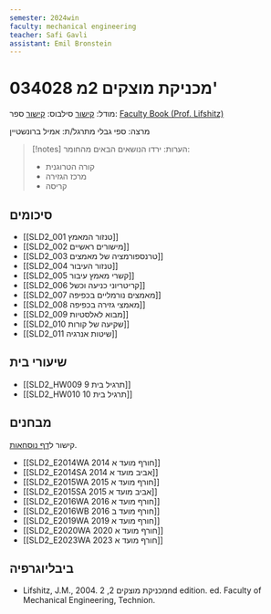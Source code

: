 ```yaml
---
semester: 2024win
faculty: mechanical engineering
teacher: Safi Gavli
assistant: Emil Bronstein
---
```


# 034028 מכניקת מוצקים 2מ'
מודל: [קישור](https://moodle2324.technion.ac.il/course/view.php?id=135)
סילבוס: [קישור](https://moodle2324.technion.ac.il/mod/forum/discuss.php?d=1765)
ספר: [Faculty Book (Prof. Lifshitz)](https://moodle2324.technion.ac.il/mod/resource/view.php?id=29290)

מרצה: ספי גבלי
מתרגל/ת: אמיל ברונשטיין

>[!notes] הערות: 
 >ירדו הנושאים הבאים מהחומר:
 >- קורה הטרוגנית
 >- מרכז הגזירה
 >- קריסה
 
## סיכומים
- [[SLD2_001 טנזור המאמץ]]
- [[SLD2_002 מישורים ראשיים]]
- [[SLD2_003 טרנספורמציה של מאמצים]]
- [[SLD2_004 טנזור העיבור]]
- [[SLD2_005 קשרי מאמץ עיבור]]
- [[SLD2_006 קריטריוני כניעה וכשל]]
- [[SLD2_007 מאמצים נורמליים בכפיפה]]
- [[SLD2_008 מאמצי גזירה בכפיפה]]
- [[SLD2_009 מבוא לאלסטיות]]
- [[SLD2_010 שקיעה של קורות]]
- [[SLD2_011 שיטות אנרגיה]]

## שיעורי בית
- [[SLD2_HW009 תרגיל בית 9]]
- [[SLD2_HW010 תרגיל בית 10]]

## מבחנים
קישור ל[דף נוסחאות](https://www.overleaf.com/read/mjcgtzmvqvvw#0904ad).

- [[SLD2_E2014WA 2014 חורף מועד א]]
- [[SLD2_E2014SA 2014 אביב מועד א]]
- [[SLD2_E2015WA 2015 חורף מועד א]]
- [[SLD2_E2015SA 2015 אביב מועד א]]
- [[SLD2_E2016WA 2016 חורף מועד א]]
- [[SLD2_E2016WB 2016 חורף מועד ב]]
- [[SLD2_E2019WA 2019 חורף מועד א]]
- [[SLD2_E2020WA 2020 חורף מועד א]]
- [[SLD2_E2023WA 2023 חורף מועד א]]


## ביבליוגרפיה
- Lifshitz, J.M., 2004. מכניקת מוצקים 2, 2nd edition. ed. Faculty of Mechanical Engineering, Technion.